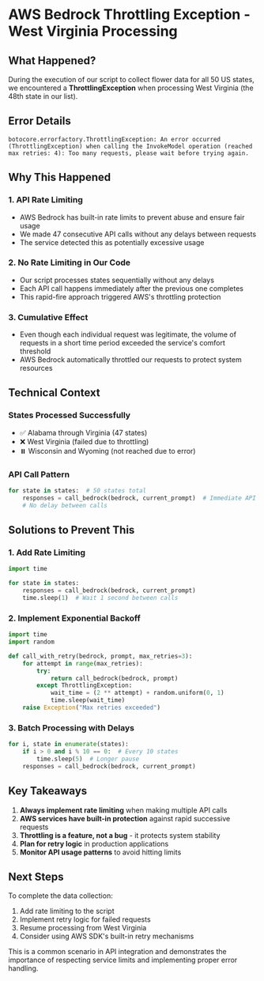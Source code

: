 # AWS Bedrock Throttling Exception - West Virginia Processing

## What Happened?

During the execution of our script to collect flower data for all 50 US states, we encountered a **ThrottlingException** when processing West Virginia (the 48th state in our list).

## Error Details

```
botocore.errorfactory.ThrottlingException: An error occurred (ThrottlingException) when calling the InvokeModel operation (reached max retries: 4): Too many requests, please wait before trying again.
```

## Why This Happened

### 1. **API Rate Limiting**
- AWS Bedrock has built-in rate limits to prevent abuse and ensure fair usage
- We made 47 consecutive API calls without any delays between requests
- The service detected this as potentially excessive usage

### 2. **No Rate Limiting in Our Code**
- Our script processes states sequentially without any delays
- Each API call happens immediately after the previous one completes
- This rapid-fire approach triggered AWS's throttling protection

### 3. **Cumulative Effect**
- Even though each individual request was legitimate, the volume of requests in a short time period exceeded the service's comfort threshold
- AWS Bedrock automatically throttled our requests to protect system resources

## Technical Context

### States Processed Successfully
- ✅ Alabama through Virginia (47 states)
- ❌ West Virginia (failed due to throttling)
- ⏸️ Wisconsin and Wyoming (not reached due to error)

### API Call Pattern
```python
for state in states:  # 50 states total
    responses = call_bedrock(bedrock, current_prompt)  # Immediate API call
    # No delay between calls
```

## Solutions to Prevent This

### 1. **Add Rate Limiting**
```python
import time

for state in states:
    responses = call_bedrock(bedrock, current_prompt)
    time.sleep(1)  # Wait 1 second between calls
```

### 2. **Implement Exponential Backoff**
```python
import time
import random

def call_with_retry(bedrock, prompt, max_retries=3):
    for attempt in range(max_retries):
        try:
            return call_bedrock(bedrock, prompt)
        except ThrottlingException:
            wait_time = (2 ** attempt) + random.uniform(0, 1)
            time.sleep(wait_time)
    raise Exception("Max retries exceeded")
```

### 3. **Batch Processing with Delays**
```python
for i, state in enumerate(states):
    if i > 0 and i % 10 == 0:  # Every 10 states
        time.sleep(5)  # Longer pause
    responses = call_bedrock(bedrock, current_prompt)
```

## Key Takeaways

1. **Always implement rate limiting** when making multiple API calls
2. **AWS services have built-in protection** against rapid successive requests
3. **Throttling is a feature, not a bug** - it protects system stability
4. **Plan for retry logic** in production applications
5. **Monitor API usage patterns** to avoid hitting limits

## Next Steps

To complete the data collection:
1. Add rate limiting to the script
2. Implement retry logic for failed requests
3. Resume processing from West Virginia
4. Consider using AWS SDK's built-in retry mechanisms

This is a common scenario in API integration and demonstrates the importance of respecting service limits and implementing proper error handling.

